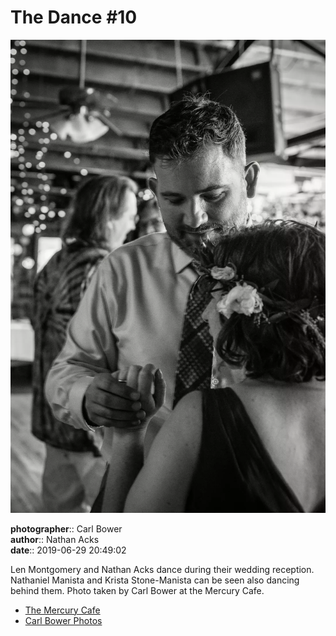 # The Dance #10

![Len Montgomery and Nathan Acks dance](assets/2019-06-29-set-4-the-dance-10.webp)

**photographer**:: Carl Bower  
**author**:: Nathan Acks  
**date**:: 2019-06-29 20:49:02

Len Montgomery and Nathan Acks dance during their wedding reception. Nathaniel Manista and Krista Stone-Manista can be seen also dancing behind them. Photo taken by Carl Bower at the Mercury Cafe.

* [The Mercury Cafe](http://mercurycafe.com)
* [Carl Bower Photos](https://carlbowerphotos.com)
